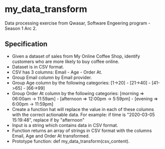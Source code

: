# my_data_transform
Data processing exercise from Qwasar, Software Engeering program - Season 1 Arc 2.

## Specification
* Given a dataset of sales from My Online Coffee Shop, identify customers who are more likely to buy coffee online.
* Dataset is in CSV format.
* CSV has 3 columns: Email - Age - Order At.
* Group Email column by Email provider.
* Group Age column by the following categories: [1->20] - [21->40] - [41->65] - [66->99]
* Group Order At column by the following categories: [morning => 06:00am -> 11:59am] - [afternoon => 12:00pm -> 5:59pm] - [evening => 6:00pm -> 11:59pm]
* Create a function hat will replace the value in each of these columns with the correct actionable data. For example: if time is "2020-03-05 15:19:48", replace if by "afternoon"
* Input is a string which contains data in CSV format.
* Function returns an array of strings in CSV format with the columns Email, Age and Order At transformed.
* Prototype function: def my_data_transform(csv_content).
